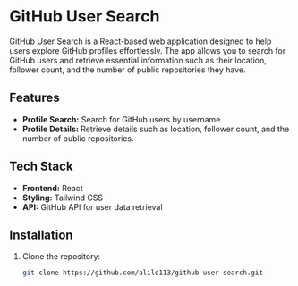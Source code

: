 # GitHub User Search

GitHub User Search is a React-based web application designed to help users explore GitHub profiles effortlessly. The app allows you to search for GitHub users and retrieve essential information such as their location, follower count, and the number of public repositories they have.

## Features

- **Profile Search:** Search for GitHub users by username.
- **Profile Details:** Retrieve details such as location, follower count, and the number of public repositories.

## Tech Stack

- **Frontend:** React
- **Styling:** Tailwind CSS
- **API:** GitHub API for user data retrieval

## Installation

1. Clone the repository:

   ```bash
   git clone https://github.com/alilo113/github-user-search.git

